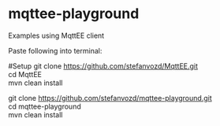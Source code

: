 # mqttee-playground
Examples using MqttEE client

Paste following into terminal:

#Setup
git clone https://github.com/stefanvozd/MqttEE.git <br />
cd MqttEE <br />
mvn clean install <br />

git clone https://github.com/stefanvozd/mqttee-playground.git <br />
cd mqttee-playground <br />
mvn clean install
